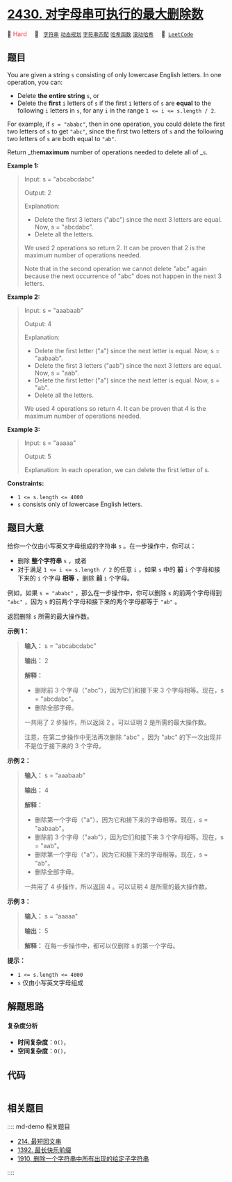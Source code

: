 # [2430. 对字母串可执行的最大删除数](https://leetcode.com/problems/maximum-deletions-on-a-string)

🔴 <font color=#ff334b>Hard</font>&emsp; 🔖&ensp; [`字符串`](/leetcode/outline/tag/string.md) [`动态规划`](/leetcode/outline/tag/dynamic-programming.md) [`字符串匹配`](/leetcode/outline/tag/string-matching.md) [`哈希函数`](/leetcode/outline/tag/hash-function.md) [`滚动哈希`](/leetcode/outline/tag/rolling-hash.md)&emsp; 🔗&ensp;[`LeetCode`](https://leetcode.com/problems/maximum-deletions-on-a-string)


## 题目

You are given a string `s` consisting of only lowercase English letters. In
one operation, you can:

  * Delete **the entire string** `s`, or
  * Delete the **first** `i` letters of `s` if the first `i` letters of `s` are **equal** to the following `i` letters in `s`, for any `i` in the range `1 <= i <= s.length / 2`.

For example, if `s = "ababc"`, then in one operation, you could delete the
first two letters of `s` to get `"abc"`, since the first two letters of `s`
and the following two letters of `s` are both equal to `"ab"`.

Return _the**maximum** number of operations needed to delete all of _`s`.



**Example 1:**

> Input: s = "abcabcdabc"
> 
> Output: 2
> 
> Explanation:
> - Delete the first 3 letters ("abc") since the next 3 letters are equal. Now, s = "abcdabc".
> - Delete all the letters.
> 
> We used 2 operations so return 2. It can be proven that 2 is the maximum number of operations needed.
> 
> Note that in the second operation we cannot delete "abc" again because the next occurrence of "abc" does not happen in the next 3 letters.

**Example 2:**

> Input: s = "aaabaab"
> 
> Output: 4
> 
> Explanation:
> - Delete the first letter ("a") since the next letter is equal. Now, s = "aabaab".
> - Delete the first 3 letters ("aab") since the next 3 letters are equal. Now, s = "aab".
> - Delete the first letter ("a") since the next letter is equal. Now, s = "ab".
> - Delete all the letters.
> 
> We used 4 operations so return 4. It can be proven that 4 is the maximum number of operations needed.

**Example 3:**

> Input: s = "aaaaa"
> 
> Output: 5
> 
> Explanation: In each operation, we can delete the first letter of s.

**Constraints:**

  * `1 <= s.length <= 4000`
  * `s` consists only of lowercase English letters.


## 题目大意

给你一个仅由小写英文字母组成的字符串 `s` 。在一步操作中，你可以：

  * 删除 **整个字符串** `s` ，或者
  * 对于满足 `1 <= i <= s.length / 2` 的任意 `i` ，如果 `s` 中的 **前** `i` 个字母和接下来的 `i` 个字母 **相等** ，删除 **前** `i` 个字母。

例如，如果 `s = "ababc"` ，那么在一步操作中，你可以删除 `s` 的前两个字母得到 `"abc"` ，因为 `s`
的前两个字母和接下来的两个字母都等于 `"ab"` 。

返回删除 `s` 所需的最大操作数。



**示例 1：**

> 
> 
> 
> 
> 
> **输入：** s = "abcabcdabc"
> 
> **输出：** 2
> 
> **解释：**
> - 删除前 3 个字母（"abc"），因为它们和接下来 3 个字母相等。现在，s = "abcdabc"。
> - 删除全部字母。
> 
> 一共用了 2 步操作，所以返回 2 。可以证明 2 是所需的最大操作数。
> 
> 注意，在第二步操作中无法再次删除 "abc" ，因为 "abc" 的下一次出现并不是位于接下来的 3 个字母。
> 
> 

**示例 2：**

> 
> 
> 
> 
> 
> **输入：** s = "aaabaab"
> 
> **输出：** 4
> 
> **解释：**
> - 删除第一个字母（"a"），因为它和接下来的字母相等。现在，s = "aabaab"。
> - 删除前 3 个字母（"aab"），因为它们和接下来 3 个字母相等。现在，s = "aab"。 
> - 删除第一个字母（"a"），因为它和接下来的字母相等。现在，s = "ab"。
> - 删除全部字母。
> 
> 一共用了 4 步操作，所以返回 4 。可以证明 4 是所需的最大操作数。
> 
> 

**示例 3：**

> 
> 
> 
> 
> 
> **输入：** s = "aaaaa"
> 
> **输出：** 5
> 
> **解释：** 在每一步操作中，都可以仅删除 s 的第一个字母。
> 
> 



**提示：**

  * `1 <= s.length <= 4000`
  * `s` 仅由小写英文字母组成


## 解题思路

#### 复杂度分析

- **时间复杂度**：`O()`，
- **空间复杂度**：`O()`，

## 代码

```javascript

```

## 相关题目

:::: md-demo 相关题目
- [214. 最短回文串](https://leetcode.com/problems/shortest-palindrome)
- [1392. 最长快乐前缀](https://leetcode.com/problems/longest-happy-prefix)
- [1910. 删除一个字符串中所有出现的给定子字符串](https://leetcode.com/problems/remove-all-occurrences-of-a-substring)

::::
